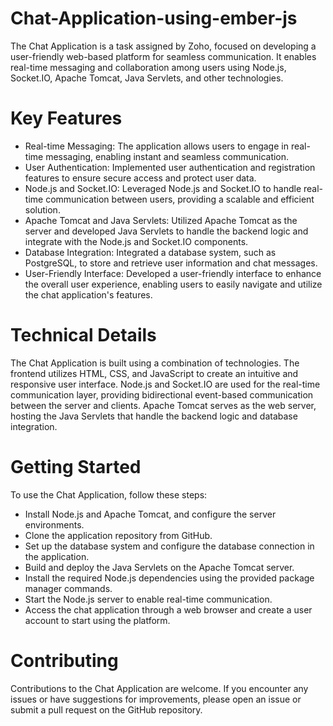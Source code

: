 # Chat-Application-using-ember-js

The Chat Application is a task assigned by Zoho, focused on developing a user-friendly web-based platform for seamless communication. It enables real-time messaging and collaboration among users using Node.js, Socket.IO, Apache Tomcat, Java Servlets, and other technologies.

# Key Features
  - Real-time Messaging: The application allows users to engage in real-time messaging, enabling instant and seamless communication.
  - User Authentication: Implemented user authentication and registration features to ensure secure access and protect user data.
  - Node.js and Socket.IO: Leveraged Node.js and Socket.IO to handle real-time communication between users, providing a scalable and efficient solution.
  - Apache Tomcat and Java Servlets: Utilized Apache Tomcat as the server and developed Java Servlets to handle the backend logic and integrate with the Node.js and Socket.IO components.
  - Database Integration: Integrated a database system, such as PostgreSQL, to store and retrieve user information and chat messages.
  - User-Friendly Interface: Developed a user-friendly interface to enhance the overall user experience, enabling users to easily navigate and utilize the chat application's features.

# Technical Details
The Chat Application is built using a combination of technologies. The frontend utilizes HTML, CSS, and JavaScript to create an intuitive and responsive user interface. Node.js and Socket.IO are used for the real-time communication layer, providing bidirectional event-based communication between the server and clients. Apache Tomcat serves as the web server, hosting the Java Servlets that handle the backend logic and database integration.

# Getting Started
To use the Chat Application, follow these steps:

 - Install Node.js and Apache Tomcat, and configure the server environments.
 - Clone the application repository from GitHub.
 - Set up the database system and configure the database connection in the application.
 - Build and deploy the Java Servlets on the Apache Tomcat server.
 - Install the required Node.js dependencies using the provided package manager commands.
 - Start the Node.js server to enable real-time communication.
 - Access the chat application through a web browser and create a user account to start using the platform.

# Contributing
Contributions to the Chat Application are welcome. If you encounter any issues or have suggestions for improvements, please open an issue or submit a pull request on the GitHub repository.
